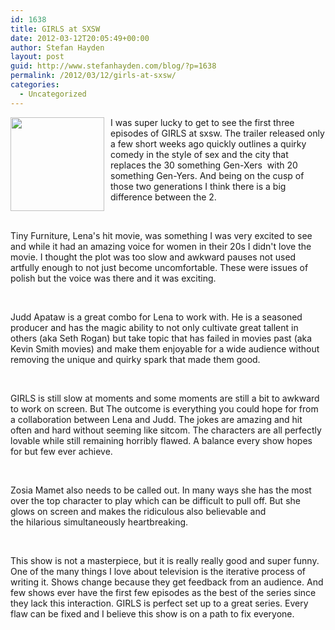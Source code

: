 ```yaml
---
id: 1638
title: GIRLS at SXSW
date: 2012-03-12T20:05:49+00:00
author: Stefan Hayden
layout: post
guid: http://www.stefanhayden.com/blog/?p=1638
permalink: /2012/03/12/girls-at-sxsw/
categories:
  - Uncategorized
---
```

<img class="alignleft size-thumbnail wp-image-1639" style="float: left; margin-right: 10px;" title="girls" src="http://www.stefanhayden.com/blog/wp-content/uploads/2012/03/girls-150x150.jpg" alt="" width="150" height="150" />
<p>I was super lucky to get to see the first three episodes of GIRLS at sxsw. The trailer released only a few short weeks ago quickly outlines a quirky comedy in the style of sex and the city that replaces the 30 something Gen-Xers  with 20 something Gen-Yers. And being on the cusp of those two generations I think there is a big difference between the 2.</p>
<br />
<p>Tiny Furniture, Lena's hit movie, was something I was very excited to see and while it had an amazing voice for women in their 20s I didn't love the movie. I thought the plot was too slow and awkward pauses not used artfully enough to not just become uncomfortable. These were issues of polish but the voice was there and it was exciting.</p>
<br />
<p>Judd Apataw is a great combo for Lena to work with. He is a seasoned producer and has the magic ability to not only cultivate great tallent in others (aka Seth Rogan) but take topic that has failed in movies past (aka Kevin Smith movies) and make them enjoyable for a wide audience without removing the unique and quirky spark that made them good.</p>
<br />
<p>GIRLS is still slow at moments and some moments are still a bit to awkward to work on screen. But The outcome is everything you could hope for from a collaboration between Lena and Judd. The jokes are amazing and hit often and hard without seeming like sitcom. The characters are all perfectly lovable while still remaining horribly flawed. A balance every show hopes for but few ever achieve.</p>
<br />
<p>Zosia Mamet also needs to be called out. In many ways she has the most over the top character to play which can be difficult to pull off. But she glows on screen and makes the ridiculous also believable and the hilarious simultaneously heartbreaking.</p>
<br />
<p>This show is not a masterpiece, but it is really really good and super funny. One of the many things I love about television is the iterative process of writing it. Shows change because they get feedback from an audience. And few shows ever have the first few episodes as the best of the series since they lack this interaction. GIRLS is perfect set up to a great series. Every flaw can be fixed and I believe this show is on a path to fix everyone.</p>